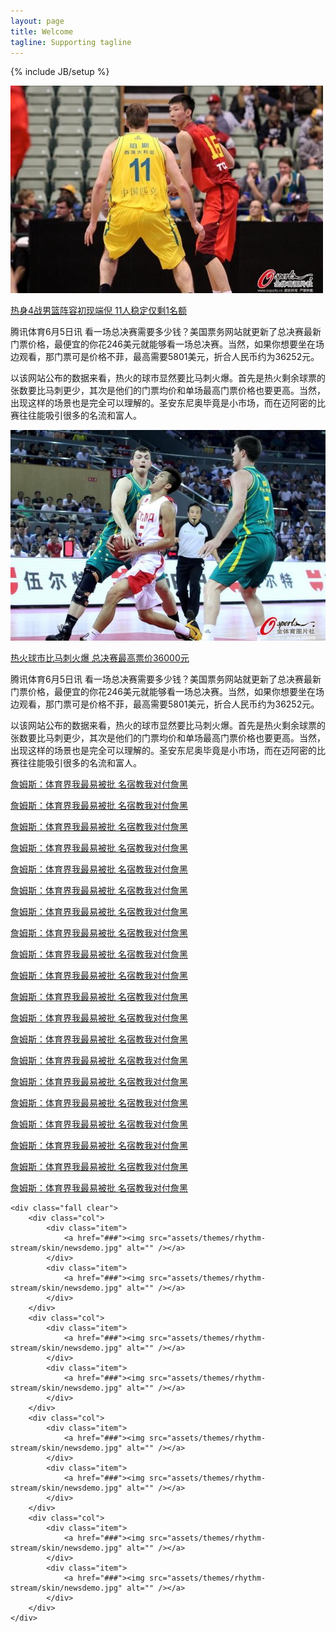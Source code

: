 ```yaml
---
layout: page
title: Welcome
tagline: Supporting tagline
---
```

{% include JB/setup %}

<!-- Read [Jekyll Quick Start](http://jekyllbootstrap.com/usage/jekyll-quick-start.html)

Complete usage and documentation available at: [Jekyll Bootstrap](http://jekyllbootstrap.com)

## Update Author Attributes

In `_config.yml` remember to specify your own data:
    
    title : My Blog =)
    
    author :
      name : Name Lastname
      email : blah@email.test
      github : username
      twitter : username

The theme should reference these variables whenever needed.
    
## Sample Posts

This blog contains sample posts which help stage pages and blog data.
When you don't need the samples anymore just delete the `_posts/core-samples` folder.

    $ rm -rf _posts/core-samples

Here's a sample "posts list". -->

<div class="bodyarea">
	<div class="newslist">
		<div class="item clear">
			<div class="pic"><a href="/sportsnews/cba/2014/06/08/热身4战男篮阵容初现端倪-11人稳定仅剩1名额/"><img src="assets/themes/rhythm-stream/skin/1.jpg" alt="" /></a></div>
			<div class="newscontent">
				<p class="tx_24"><a href="###">热身4战男篮阵容初现端倪 11人稳定仅剩1名额</a></p>
				<p class="tx_14">腾讯体育6月5日讯 看一场总决赛需要多少钱？美国票务网站就更新了总决赛最新门票价格，最便宜的你花246美元就能够看一场总决赛。当然，如果你想要坐在场边观看，那门票可是价格不菲，最高需要5801美元，折合人民币约为36252元。</p><p class="tx_14">
以该网站公布的数据来看，热火的球市显然要比马刺火爆。首先是热火剩余球票的张数要比马刺更少，其次是他们的门票均价和单场最高门票价格也要更高。当然，出现这样的场景也是完全可以理解的。圣安东尼奥毕竟是小市场，而在迈阿密的比赛往往能吸引很多的名流和富人。</p>
			</div>
		</div>
		<div class="item clear">
			<div class="pic"><a href="###"><img src="assets/themes/rhythm-stream/skin/2.jpg" alt="" /></a></div>
			<div class="newscontent">
				<p class="tx_24"><a href="###">热火球市比马刺火爆 总决赛最高票价36000元</a></p>
				<p class="tx_14">腾讯体育6月5日讯 看一场总决赛需要多少钱？美国票务网站就更新了总决赛最新门票价格，最便宜的你花246美元就能够看一场总决赛。当然，如果你想要坐在场边观看，那门票可是价格不菲，最高需要5801美元，折合人民币约为36252元。</p><p class="tx_14">
以该网站公布的数据来看，热火的球市显然要比马刺火爆。首先是热火剩余球票的张数要比马刺更少，其次是他们的门票均价和单场最高门票价格也要更高。当然，出现这样的场景也是完全可以理解的。圣安东尼奥毕竟是小市场，而在迈阿密的比赛往往能吸引很多的名流和富人。</p>
			</div>
		</div>
	</div>
	<div class="newslist e_newslist_ho clear">
		<div class="ho">
		<div class="item clear">
			<div class="newscontent">
				<p class="tx_20"><a href="###">詹姆斯：体育界我最易被批 名宿教我对付詹黑</a></p>
			</div>
			<div class="newscontent">
				<p class="tx_20"><a href="###">詹姆斯：体育界我最易被批 名宿教我对付詹黑</a></p>
			</div>
			<div class="newscontent">
				<p class="tx_20"><a href="###">詹姆斯：体育界我最易被批 名宿教我对付詹黑</a></p>
			</div>
			<div class="newscontent">
				<p class="tx_20"><a href="###">詹姆斯：体育界我最易被批 名宿教我对付詹黑</a></p>
			</div>
			<div class="newscontent">
				<p class="tx_20"><a href="###">詹姆斯：体育界我最易被批 名宿教我对付詹黑</a></p>
			</div>
		</div>
		</div>
		<div class="ho">
		<div class="item clear">
			<div class="newscontent">
				<p class="tx_20"><a href="###">詹姆斯：体育界我最易被批 名宿教我对付詹黑</a></p>
			</div>
			<div class="newscontent">
				<p class="tx_20"><a href="###">詹姆斯：体育界我最易被批 名宿教我对付詹黑</a></p>
			</div>
			<div class="newscontent">
				<p class="tx_20"><a href="###">詹姆斯：体育界我最易被批 名宿教我对付詹黑</a></p>
			</div>
			<div class="newscontent">
				<p class="tx_20"><a href="###">詹姆斯：体育界我最易被批 名宿教我对付詹黑</a></p>
			</div>
			<div class="newscontent">
				<p class="tx_20"><a href="###">詹姆斯：体育界我最易被批 名宿教我对付詹黑</a></p>
			</div>
		</div>
		</div>
		<div class="ho">
		<div class="item clear">
			<div class="newscontent">
				<p class="tx_20"><a href="###">詹姆斯：体育界我最易被批 名宿教我对付詹黑</a></p>
			</div>
			<div class="newscontent">
				<p class="tx_20"><a href="###">詹姆斯：体育界我最易被批 名宿教我对付詹黑</a></p>
			</div>
			<div class="newscontent">
				<p class="tx_20"><a href="###">詹姆斯：体育界我最易被批 名宿教我对付詹黑</a></p>
			</div>
			<div class="newscontent">
				<p class="tx_20"><a href="###">詹姆斯：体育界我最易被批 名宿教我对付詹黑</a></p>
			</div>
			<div class="newscontent">
				<p class="tx_20"><a href="###">詹姆斯：体育界我最易被批 名宿教我对付詹黑</a></p>
			</div>
		</div>
		</div>
		<div class="ho">
		<div class="item clear">
			<div class="newscontent">
				<p class="tx_20"><a href="###">詹姆斯：体育界我最易被批 名宿教我对付詹黑</a></p>
			</div>
			<div class="newscontent">
				<p class="tx_20"><a href="###">詹姆斯：体育界我最易被批 名宿教我对付詹黑</a></p>
			</div>
			<div class="newscontent">
				<p class="tx_20"><a href="###">詹姆斯：体育界我最易被批 名宿教我对付詹黑</a></p>
			</div>
			<div class="newscontent">
				<p class="tx_20"><a href="###">詹姆斯：体育界我最易被批 名宿教我对付詹黑</a></p>
			</div>
			<div class="newscontent">
				<p class="tx_20"><a href="###">詹姆斯：体育界我最易被批 名宿教我对付詹黑</a></p>
			</div>
		</div>
		</div>
	</div>

	<div class="fall clear">
		<div class="col">
			<div class="item">
				<a href="###"><img src="assets/themes/rhythm-stream/skin/newsdemo.jpg" alt="" /></a>
			</div>
			<div class="item">
				<a href="###"><img src="assets/themes/rhythm-stream/skin/newsdemo.jpg" alt="" /></a>
			</div>
		</div>
		<div class="col">
			<div class="item">
				<a href="###"><img src="assets/themes/rhythm-stream/skin/newsdemo.jpg" alt="" /></a>
			</div>
			<div class="item">
				<a href="###"><img src="assets/themes/rhythm-stream/skin/newsdemo.jpg" alt="" /></a>
			</div>
		</div>
		<div class="col">
			<div class="item">
				<a href="###"><img src="assets/themes/rhythm-stream/skin/newsdemo.jpg" alt="" /></a>
			</div>
			<div class="item">
				<a href="###"><img src="assets/themes/rhythm-stream/skin/newsdemo.jpg" alt="" /></a>
			</div>
		</div>
		<div class="col">
			<div class="item">
				<a href="###"><img src="assets/themes/rhythm-stream/skin/newsdemo.jpg" alt="" /></a>
			</div>
			<div class="item">
				<a href="###"><img src="assets/themes/rhythm-stream/skin/newsdemo.jpg" alt="" /></a>
			</div>
		</div>
	</div>

</div>

<!-- ## To-Do

This theme is still unfinished. If you'd like to be added as a contributor, [please fork](http://github.com/plusjade/jekyll-bootstrap)!
We need to clean up the themes, make theme usage guides with theme-specific markup examples. -->



